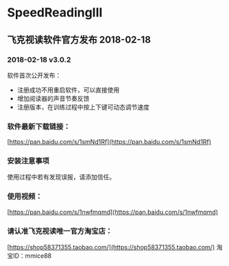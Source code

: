 # SpeedReadingIII
## 飞克视读软件官方发布 2018-02-18

### 2018-02-18 v3.0.2
软件首次公开发布：
* 注册成功不用重启软件，可以直接使用
* 增加阅读器的声音节奏反馈
* 注册版本，在训练过程中按上下键可动态调节速度

### 软件最新下载链接：
[https://pan.baidu.com/s/1smNd1Rf](https://pan.baidu.com/s/1smNd1Rf)

### 安装注意事项
使用过程中若有发现误报，请添加信任。

### 使用视频：
[https://pan.baidu.com/s/1nwfmqmd](https://pan.baidu.com/s/1nwfmqmd)

### 请认准飞克视读唯一官方淘宝店：
[https://shop58371355.taobao.com/](https://shop58371355.taobao.com/)
淘宝ID：mmice88

